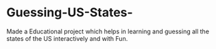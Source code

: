 # Guessing-US-States-
Made a Educational project which helps in learning and guessing all the states of the US interactively and with Fun. 
